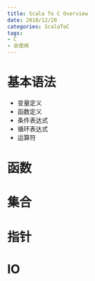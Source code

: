 ```yaml
---
title: Scala To C Overview
date: 2018/12/20
categories: ScalaToC
tags:
- C
- 会使用
---
```


# 基本语法
* 变量定义
* 函数定义
* 条件表达式
* 循环表达式
* 运算符

# 函数

# 集合

# 指针

# IO
